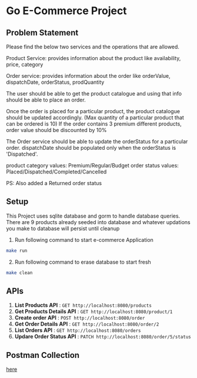 # Go E-Commerce Project

## Problem Statement

<p>
Please find the below two services and the operations that are allowed.

Product Service: provides information about the product like availability, price, category

Order service: provides information about the order like orderValue, dispatchDate, orderStatus, prodQuantity

The user should be able to get the product catalogue and using that info should be able to place an order.

Once the order is placed for a particular product, the product catalogue should be updated accordingly.
(Max quantity of a particular product that can be ordered is 10)
If the order contains 3 premium different products, order value should be discounted by 10%

The Order service should be able to update the orderStatus for a particular order.
dispatchDate should be populated only when the orderStatus is 'Dispatched'.


product category values: Premium/Regular/Budget
order status values: Placed/Dispatched/Completed/Cancelled

PS: Also added a Returned order status
</p>


## Setup

This Project uses sqlite database and gorm to handle database queries.
There are 9 products already seeded into database and whatever updations you make to database will persist until cleanup


1. Run following command to start e-commerce Application
```bash
make run
```


2. Run following command to erase database to start fresh
```bash
make clean 
```


## APIs


1. <b>List Products API</b> : `GET http://localhost:8080/products`
2. <b>Get Products Details API</b> : `GET http://localhost:8080/product/1`
3. <b>Create order API</b> : `POST http://localhost:8080/order`
4. <b>Get Order Details API</b> : `GET http://localhost:8080/order/2`
5. <b>List Orders API</b> : `GET http://localhost:8080/orders`
6. <b>Updare Order Status API</b> : `PATCH http://localhost:8080/order/5/status`

## Postman Collection


[here](Go-E-Commerce.postman_collection.json)